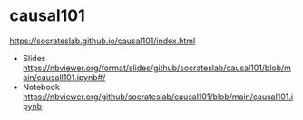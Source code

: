# causal101


https://socrateslab.github.io/causal101/index.html

- Slides https://nbviewer.org/format/slides/github/socrateslab/causal101/blob/main/causall101.ipynb#/
- Notebook https://nbviewer.org/github/socrateslab/causal101/blob/main/causal101.ipynb
